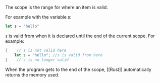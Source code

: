The scope is the range for where an item is valid.

For example with the variable s:
```rust
let s = "hello"
```

`s` is valid from when it is declared until the end of the current scope. For example:

```rust
{    // s is not valid here
	let s = "hello"; //s is valid from here
}    // s is no longer valid
```

When the program gets to the end of the scope, [[Rust]] automatically returns the memory used.